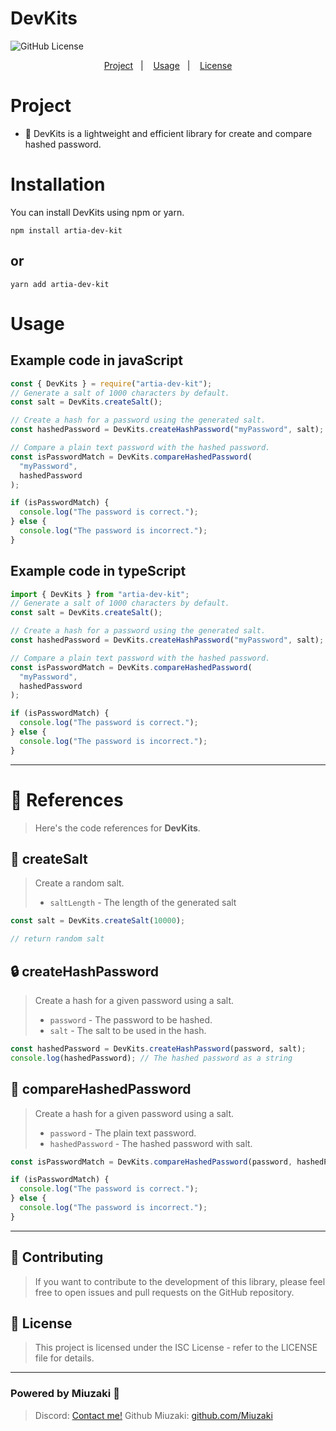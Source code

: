 # DevKits

![GitHub License](https://img.shields.io/badge/license-ISC-blue.svg)

<p align="center">
  <a href="#project">Project</a>&nbsp;&nbsp;&nbsp;|&nbsp;&nbsp;&nbsp;
  <a href="#usage">Usage</a>&nbsp;&nbsp;&nbsp;|&nbsp;&nbsp;&nbsp;
  <a href="#-license">License</a>
</p>

# Project

- 🔐 DevKits is a lightweight and efficient library for create and compare hashed password.<br>

# Installation

You can install DevKits using npm or yarn.

```shell
npm install artia-dev-kit
```

## or

```shell
yarn add artia-dev-kit
```

# Usage

## Example code in javaScript

```js
const { DevKits } = require("artia-dev-kit");
// Generate a salt of 1000 characters by default.
const salt = DevKits.createSalt();

// Create a hash for a password using the generated salt.
const hashedPassword = DevKits.createHashPassword("myPassword", salt);

// Compare a plain text password with the hashed password.
const isPasswordMatch = DevKits.compareHashedPassword(
  "myPassword",
  hashedPassword
);

if (isPasswordMatch) {
  console.log("The password is correct.");
} else {
  console.log("The password is incorrect.");
}
```

## Example code in typeScript

```ts
import { DevKits } from "artia-dev-kit";
// Generate a salt of 1000 characters by default.
const salt = DevKits.createSalt();

// Create a hash for a password using the generated salt.
const hashedPassword = DevKits.createHashPassword("myPassword", salt);

// Compare a plain text password with the hashed password.
const isPasswordMatch = DevKits.compareHashedPassword(
  "myPassword",
  hashedPassword
);

if (isPasswordMatch) {
  console.log("The password is correct.");
} else {
  console.log("The password is incorrect.");
}
```

<hr></hr>

# 📂 References

> Here's the code references for **DevKits**.

## 🔑 createSalt

> Create a random salt.
>
> - `saltLength` - The length of the generated salt

```js
const salt = DevKits.createSalt(10000);

// return random salt
```

## 🔒 createHashPassword

> Create a hash for a given password using a salt.
>
> - `password` - The password to be hashed.
> - `salt` - The salt to be used in the hash.

```js
const hashedPassword = DevKits.createHashPassword(password, salt);
console.log(hashedPassword); // The hashed password as a string
```

## 🔐 compareHashedPassword

> Create a hash for a given password using a salt.
>
> - `password` - The plain text password.
> - `hashedPassword` - The hashed password with salt.

```js
const isPasswordMatch = DevKits.compareHashedPassword(password, hashedPassword); // True if the passwords match, false otherwise.

if (isPasswordMatch) {
  console.log("The password is correct.");
} else {
  console.log("The password is incorrect.");
}
```

---

## 🧱 Contributing

> If you want to contribute to the development of this library, please feel free to open issues and pull requests on the GitHub repository.

## 📝 License

> This project is licensed under the ISC License - refer to the LICENSE file for details.

---

### Powered by Miuzaki 👋

> Discord: [Contact me!](https://discord.com/users/976269710956068904) Github Miuzaki: [github.com/Miuzaki](https://github.com/Miuzaki) &nbsp;
